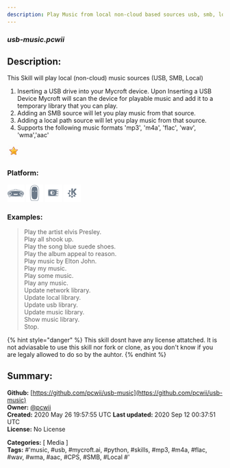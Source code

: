 ```yaml
---
description: Play Music from local non-cloud based sources usb, smb, local path with Mycroft.ai
---
```


### _usb-music.pcwii_  
## Description:  
This Skill will play local (non-cloud) music sources (USB, SMB, Local)
1. Inserting a USB drive into your Mycroft device. Upon Inserting a USB Device Mycroft
will scan the device for playable music and add it to a temporary library that you can play.
2. Adding an SMB source will let you play music from that source.
3. Adding a local path source will let you play music from that source.
4. Supports the following music formats 'mp3', 'm4a', 'flac', 'wav', 'wma','aac'  
  
![](../.gitbook/assets/star.png)  
  
### Platform:  
 ![Mark I](../.gitbook/assets/mark-1-icon.png)  ![Mark II](../.gitbook/assets/mark-2-icon.png)  ![Picroft](../.gitbook/assets/picroft-icon.png)  ![plasmoid](../.gitbook/assets/kde.png)   
### Examples:  
> Play the artist elvis Presley.  
> Play all shook up.  
> Play the song blue suede shoes.  
> Play the album appeal to reason.  
> Play music by Elton John.  
> Play my music.  
> Play some music.  
> Play any music.  
> Update network library.  
> Update local library.  
> Update usb library.  
> Update music library.  
> Show music library.  
> Stop.  
  
{% hint style="danger" %}
This skill dosnt have any license attatched. It is not adviasable to use this skill nor fork or clone, as you don't know if you are legaly allowed to do so by the auhtor.
{% endhint %}
  
## Summary:  
**Github:** [https://github.com/pcwii/usb-music](https://github.com/pcwii/usb-music)  
**Owner:** [@pcwii](https://github.com/pcwii)  
**Created:** 2020 May 26 19:57:55 UTC  **Last updated:** 2020 Sep 12 00:37:51 UTC  
**License:** No License  
  
**Categories:** [ Media ]   
**Tags:** \#'music, \#usb, \#mycroft.ai, \#python, \#skills, \#mp3, \#m4a, \#flac, \#wav, \#wma, \#aac, \#CPS, \#SMB, \#Local \#'   
